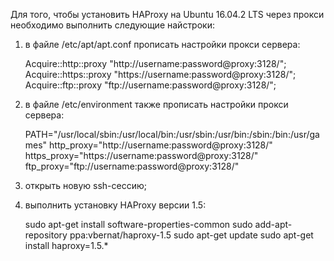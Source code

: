 Для того, чтобы установить HAProxy на Ubuntu 16.04.2 LTS через прокси необходимо выполнить следующие найстроки: 
 1. в файле /etc/apt/apt.conf прописать настройки прокси сервера: 

    Acquire::http::proxy "http://username:password@proxy:3128/";
    Acquire::https::proxy "https://username:password@proxy:3128/";
    Acquire::ftp::proxy "ftp://username:password@proxy:3128/";

 2. в файле /etc/environment также прописать настройки прокси сервера: 

    PATH="/usr/local/sbin:/usr/local/bin:/usr/sbin:/usr/bin:/sbin:/bin:/usr/games"
    http_proxy="http://username:password@proxy:3128/"
    https_proxy="https://username:password@proxy:3128/"
    ftp_proxy="ftp://username:password@proxy:3128/"

 3. открыть новую ssh-сессию;
 4. выполнить установку HAProxy версии 1.5: 

    sudo apt-get install software-properties-common
    sudo add-apt-repository ppa:vbernat/haproxy-1.5
    sudo apt-get update
    sudo apt-get install haproxy=1.5.\*


